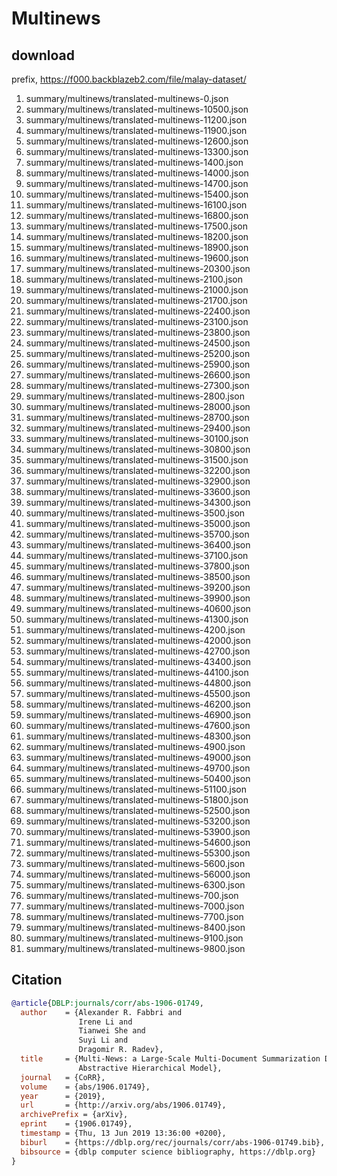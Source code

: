 # Multinews

## download

prefix, https://f000.backblazeb2.com/file/malay-dataset/

1. summary/multinews/translated-multinews-0.json
2. summary/multinews/translated-multinews-10500.json
3. summary/multinews/translated-multinews-11200.json
4. summary/multinews/translated-multinews-11900.json
5. summary/multinews/translated-multinews-12600.json
6. summary/multinews/translated-multinews-13300.json
7. summary/multinews/translated-multinews-1400.json
8. summary/multinews/translated-multinews-14000.json
9. summary/multinews/translated-multinews-14700.json
10. summary/multinews/translated-multinews-15400.json
11. summary/multinews/translated-multinews-16100.json
12. summary/multinews/translated-multinews-16800.json
13. summary/multinews/translated-multinews-17500.json
14. summary/multinews/translated-multinews-18200.json
15. summary/multinews/translated-multinews-18900.json
16. summary/multinews/translated-multinews-19600.json
17. summary/multinews/translated-multinews-20300.json
18. summary/multinews/translated-multinews-2100.json
19. summary/multinews/translated-multinews-21000.json
20. summary/multinews/translated-multinews-21700.json
21. summary/multinews/translated-multinews-22400.json
22. summary/multinews/translated-multinews-23100.json
23. summary/multinews/translated-multinews-23800.json
24. summary/multinews/translated-multinews-24500.json
25. summary/multinews/translated-multinews-25200.json
26. summary/multinews/translated-multinews-25900.json
27. summary/multinews/translated-multinews-26600.json
28. summary/multinews/translated-multinews-27300.json
29. summary/multinews/translated-multinews-2800.json
30. summary/multinews/translated-multinews-28000.json
31. summary/multinews/translated-multinews-28700.json
32. summary/multinews/translated-multinews-29400.json
33. summary/multinews/translated-multinews-30100.json
34. summary/multinews/translated-multinews-30800.json
35. summary/multinews/translated-multinews-31500.json
36. summary/multinews/translated-multinews-32200.json
37. summary/multinews/translated-multinews-32900.json
38. summary/multinews/translated-multinews-33600.json
39. summary/multinews/translated-multinews-34300.json
40. summary/multinews/translated-multinews-3500.json
41. summary/multinews/translated-multinews-35000.json
42. summary/multinews/translated-multinews-35700.json
43. summary/multinews/translated-multinews-36400.json
44. summary/multinews/translated-multinews-37100.json
45. summary/multinews/translated-multinews-37800.json
46. summary/multinews/translated-multinews-38500.json
47. summary/multinews/translated-multinews-39200.json
48. summary/multinews/translated-multinews-39900.json
49. summary/multinews/translated-multinews-40600.json
50. summary/multinews/translated-multinews-41300.json
51. summary/multinews/translated-multinews-4200.json
52. summary/multinews/translated-multinews-42000.json
53. summary/multinews/translated-multinews-42700.json
54. summary/multinews/translated-multinews-43400.json
55. summary/multinews/translated-multinews-44100.json
56. summary/multinews/translated-multinews-44800.json
57. summary/multinews/translated-multinews-45500.json
58. summary/multinews/translated-multinews-46200.json
59. summary/multinews/translated-multinews-46900.json
60. summary/multinews/translated-multinews-47600.json
61. summary/multinews/translated-multinews-48300.json
62. summary/multinews/translated-multinews-4900.json
63. summary/multinews/translated-multinews-49000.json
64. summary/multinews/translated-multinews-49700.json
65. summary/multinews/translated-multinews-50400.json
66. summary/multinews/translated-multinews-51100.json
67. summary/multinews/translated-multinews-51800.json
68. summary/multinews/translated-multinews-52500.json
69. summary/multinews/translated-multinews-53200.json
70. summary/multinews/translated-multinews-53900.json
71. summary/multinews/translated-multinews-54600.json
72. summary/multinews/translated-multinews-55300.json
73. summary/multinews/translated-multinews-5600.json
74. summary/multinews/translated-multinews-56000.json
75. summary/multinews/translated-multinews-6300.json
76. summary/multinews/translated-multinews-700.json
77. summary/multinews/translated-multinews-7000.json
78. summary/multinews/translated-multinews-7700.json
79. summary/multinews/translated-multinews-8400.json
80. summary/multinews/translated-multinews-9100.json
81. summary/multinews/translated-multinews-9800.json

## Citation

```bibtex
@article{DBLP:journals/corr/abs-1906-01749,
  author    = {Alexander R. Fabbri and
               Irene Li and
               Tianwei She and
               Suyi Li and
               Dragomir R. Radev},
  title     = {Multi-News: a Large-Scale Multi-Document Summarization Dataset and
               Abstractive Hierarchical Model},
  journal   = {CoRR},
  volume    = {abs/1906.01749},
  year      = {2019},
  url       = {http://arxiv.org/abs/1906.01749},
  archivePrefix = {arXiv},
  eprint    = {1906.01749},
  timestamp = {Thu, 13 Jun 2019 13:36:00 +0200},
  biburl    = {https://dblp.org/rec/journals/corr/abs-1906-01749.bib},
  bibsource = {dblp computer science bibliography, https://dblp.org}
}
```